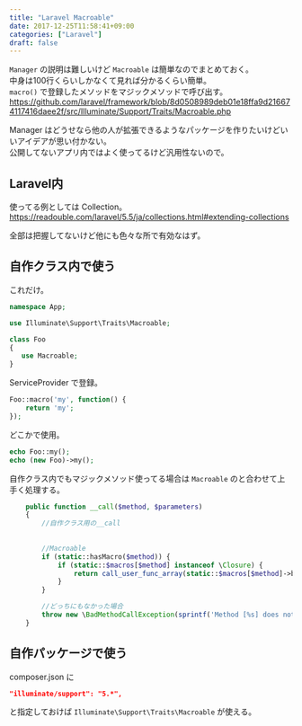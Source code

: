 ```yaml
---
title: "Laravel Macroable"
date: 2017-12-25T11:58:41+09:00
categories: ["Laravel"]
draft: false
---
```


`Manager` の説明は難しいけど `Macroable` は簡単なのでまとめておく。  
中身は100行くらいしかなくて見れば分かるくらい簡単。  
`macro()` で登録したメソッドをマジックメソッドで呼び出す。  
https://github.com/laravel/framework/blob/8d0508989deb01e18ffa9d216674117416daee2f/src/Illuminate/Support/Traits/Macroable.php

Manager はどうせなら他の人が拡張できるようなパッケージを作りたいけどいいアイデアが思い付かない。  
公開してないアプリ内ではよく使ってるけど汎用性ないので。

## Laravel内
使ってる例としては Collection。  
https://readouble.com/laravel/5.5/ja/collections.html#extending-collections

全部は把握してないけど他にも色々な所で有効なはず。

## 自作クラス内で使う

これだけ。

```php
namespace App;

use Illuminate\Support\Traits\Macroable;

class Foo
{
   use Macroable;
}
```

ServiceProvider で登録。

```php
Foo::macro('my', function() {
    return 'my';
});
```

どこかで使用。

```php
echo Foo::my();
echo (new Foo)->my();
```

自作クラス内でもマジックメソッド使ってる場合は `Macroable` のと合わせて上手く処理する。

```php
    public function __call($method, $parameters)
    {
        //自作クラス用の__call
        
        
        //Macroable
        if (static::hasMacro($method)) {
            if (static::$macros[$method] instanceof \Closure) {
                return call_user_func_array(static::$macros[$method]->bindTo($this, static::class), $parameters);
            }
        }

        //どっちにもなかった場合
        throw new \BadMethodCallException(sprintf('Method [%s] does not exist.', $method));
    }
```

## 自作パッケージで使う

composer.json に
```json
"illuminate/support": "5.*",
```
と指定しておけば `Illuminate\Support\Traits\Macroable` が使える。

